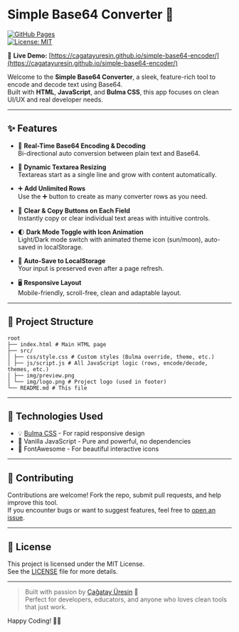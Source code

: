 # Simple Base64 Converter 🚀

[![GitHub Pages](https://img.shields.io/badge/GitHub%20Pages-Active-green)](https://cagatayuresin.github.io/simple-base64-encoder/)  
[![License: MIT](https://img.shields.io/badge/License-MIT-yellow.svg)](https://opensource.org/licenses/MIT)

🔗 **Live Demo:** [https://cagatayuresin.github.io/simple-base64-encoder/](https://cagatayuresin.github.io/simple-base64-encoder/)

Welcome to the **Simple Base64 Converter**, a sleek, feature-rich tool to encode and decode text using Base64.  
Built with **HTML**, **JavaScript**, and **Bulma CSS**, this app focuses on clean UI/UX and real developer needs.  

---

## ✨ Features

- 🧮 **Real-Time Base64 Encoding & Decoding**  
  Bi-directional auto conversion between plain text and Base64.

- 📝 **Dynamic Textarea Resizing**  
  Textareas start as a single line and grow with content automatically.

- ➕ **Add Unlimited Rows**  
  Use the ➕ button to create as many converter rows as you need.

- 🧼 **Clear & Copy Buttons on Each Field**  
  Instantly copy or clear individual text areas with intuitive controls.

- 🌓 **Dark Mode Toggle with Icon Animation**  
  Light/Dark mode switch with animated theme icon (sun/moon), auto-saved in localStorage.

- 💾 **Auto-Save to LocalStorage**  
  Your input is preserved even after a page refresh.

- 🖥️ **Responsive Layout**  
  Mobile-friendly, scroll-free, clean and adaptable layout.

---

## 📁 Project Structure

```plaintext
root 
├── index.html # Main HTML page 
├── src/ 
│ ├── css/style.css # Custom styles (Bulma override, theme, etc.) 
│ ├── js/script.js # All JavaScript logic (rows, encode/decode, themes, etc.)
│ ├── img/preview.png
│ └── img/logo.png # Project logo (used in footer) 
└── README.md # This file
```

---

## 🧠 Technologies Used

- 💡 [Bulma CSS](https://bulma.io/) - For rapid responsive design
- 💪 Vanilla JavaScript - Pure and powerful, no dependencies
- 🎨 FontAwesome - For beautiful interactive icons

---

## 🤝 Contributing

Contributions are welcome! Fork the repo, submit pull requests, and help improve this tool.  
If you encounter bugs or want to suggest features, feel free to [open an issue](https://github.com/cagatayuresin/simple-base64-encoder/issues).

---

## 📜 License

This project is licensed under the MIT License.  
See the [LICENSE](LICENSE) file for more details.

---

> Built with passion by [Çağatay Üresin](https://cagatayuresin.com) 💙  
> Perfect for developers, educators, and anyone who loves clean tools that just work.

Happy Coding! 🚀✨
